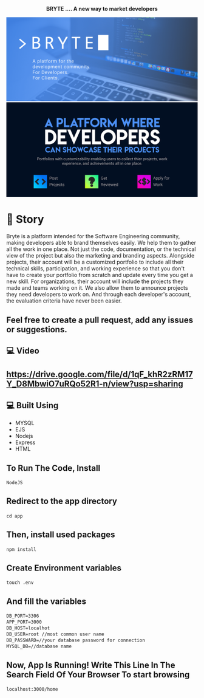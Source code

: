 <p align="center">
    <strong><b>BRYTE .... A new way to market developers</b></strong>
</p>

![](images/1.png)
![](images/2.png)
# 🎇 Story
Bryte is a platform intended for the
Software Engineering community,
making developers able to brand
themselves easily. We help them to
gather all the work in one place. Not just
the code, documentation, or the
technical view of the project but also the
marketing and branding aspects.
Alongside projects, their account will be a
customized portfolio to include all their
technical skills, participation, and
working experience so that you don't
have to create your portfolio from
scratch and update every time you get a
new skill. For organizations, their account
will include the projects they made and
teams working on it. We also allow them
to announce projects they need
developers to work on. And through each
developer's account, the evaluation
criteria have never been easier.


Feel free to create a pull request, add any issues or suggestions. 
--------------------

💻 Video
--------------------
https://drive.google.com/file/d/1qF_khR2zRM17Y_D8MbwiO7uRQo52R1-n/view?usp=sharing
--------------------

💻 Built Using
--------------------
   * MYSQL
   * EJS
   * Nodejs
   * Express
   * HTML



To Run The Code, Install
----------------------------
    NodeJS

Redirect to the app directory
-----------------------------
    cd app

Then, install used packages 
----------------------------
    npm install


Create Environment variables 
-----------------------------
    touch .env

And fill the variables
-----------------------------
    DB_PORT=3306
    APP_PORT=3000
    DB_HOST=localhot
    DB_USER=root //most common user name
    DB_PASSWARD=//your database password for connection
    MYSQL_DB=//database name

Now, App Is Running! Write This Line In The Search Field Of Your Browser To start browsing
--------------------------------------------------------------------------------------------------------------
    localhost:3000/home

